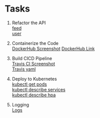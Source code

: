 # Tasks
1. Refactor the API  
[feed](https://github.com/sijoonlee/udacity-cloud-developer/tree/master/udagram-refactoring-project/udagram-feed)  
[user](https://github.com/sijoonlee/udacity-cloud-developer/tree/master/udagram-refactoring-project/udagram-user)  

2. Containerize the Code  
[DockerHub Screenshot](https://github.com/sijoonlee/udacity-cloud-developer/tree/master/udagram-refactoring-project/screenshots/dockerhub)
[DockerHub Link](https://hub.docker.com/search?q=sijoonlee&type=image)  

3. Build CICD Pipeline   
[Travis CI Screenshot](https://github.com/sijoonlee/udacity-cloud-developer/tree/master/udagram-refactoring-project/screenshots/travis)  
[Travis yaml](https://github.com/sijoonlee/udacity-cloud-developer/blob/master/.travis.yml)  

4. Deploy to Kubernetes  
[kubectl get pods](https://github.com/sijoonlee/udacity-cloud-developer/tree/master/udagram-refactoring-project/screenshots/pods)  
[kubectl describe services](https://github.com/sijoonlee/udacity-cloud-developer/tree/master/udagram-refactoring-project/screenshots/services)  
[kubectl describe hpa](https://github.com/sijoonlee/udacity-cloud-developer/tree/master/udagram-refactoring-project/screenshots/hpa)  
  
5. Logging  
[Logs](https://github.com/sijoonlee/udacity-cloud-developer/tree/master/udagram-refactoring-project/screenshots/logs)  

